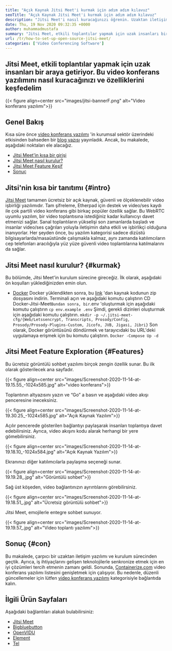 ```yaml
---
title: "Açık Kaynak Jitsi Meet'i kurmak için adım adım kılavuz" 
seoTitle: "Açık Kaynak Jitsi Meet'i kurmak için adım adım kılavuz" 
description: "Jitsi Meet'i nasıl kuracağınızı öğrenin. Uzaktan iletişim ihtiyaçlarını karşılamak için tasarlanmış bir açık kaynaklı video konferans yazılımıdır ve güçlü özellikler sunar" 
date: Thu, 19 Nov 2020 09:32:35 +0000
author: muhammadmustafa
summary: "Jitsi Meet, etkili toplantılar yapmak için uzak insanları bir araya getiriyor. Bu video konferans yazılımını nasıl kuracağınızı ve özelliklerini keşfedelim" 
url: /tr/how-to-set-up-open-source-jitsi-meet/
categories: ['Video Conferencing Software']
---
```


## Jitsi Meet, etkili toplantılar yapmak için uzak insanları bir araya getiriyor. Bu video konferans yazılımını nasıl kuracağınızı ve özelliklerini keşfedelim

{{< figure align=center src="images/jitsi-bannerF.png" alt="Video konferans yazılımı">}}


## Genel Bakış
Kısa süre önce [video konferans yazılımı][2] 'in kurumsal sektör üzerindeki etkisinden bahseden bir [blog yazısı][1] yayınladık. Ancak, bu makalede, aşağıdaki noktaları ele alacağız.
  * [Jitsi Meet'in kısa bir girişi][3]
  * [Jitsi Meet nasıl kurulur?][4]
  * [Jitsi Meet Feature Keşif][5]
  * [Sonuç][6]

## Jitsi'nin kısa bir tanıtımı   {#intro}
[Jitsi Meet][7] tamamen ücretsiz bir açık kaynak, güvenli ve ölçeklenebilir video işbirliği yazılımıdır. Tam şifreleme, Etherpad için destek ve video/ses kaydı ile çok partili video konferans gibi birkaç popüler özellik sağlar. Bu WebRTC uyumlu yazılım, bir video toplantısına istediğiniz kadar kullanıcıyı davet etmenizi sağlar.
Sanal toplantıların yükselişi son zamanlarda başladı ve insanlar video/ses çağrıları yoluyla iletişimin daha etkili ve işbirlikçi olduğuna inanıyorlar. Her şeyden önce, bu yazılım kategorisi sadece dizüstü bilgisayarlarda/masaüstünde çalışmakla kalmaz, aynı zamanda katılımcıların cep telefonları aracılığıyla yüz yüze güvenli video toplantılarına katılmalarını da sağlar.

## Jitsi Meet nasıl kurulur?   {#kurmak}
Bu bölümde, Jitsi Meet'in kurulum sürecine gireceğiz. İlk olarak, aşağıdaki ön koşulları yüklediğinizden emin olun.
  * [Docker][8]
Docker yüklendikten sonra, bu [link][9] 'dan kaynak kodunun zip dosyasını indirin.
Terminali açın ve aşağıdaki komutu çalıştırın
CD Docker-Jitsi-Meet`
Bundan sonra, bir `.env 'oluşturmak için aşağıdaki komutu çalıştırın
`cp env.example .env`
Şimdi, gerekli dizinleri oluşturmak için aşağıdaki komutu çalıştırın.
`mkdir -p ~/.jitsi-meet-cfg/{Web/Letssencrypt, Transcripts, Prosody/Config, Prosody/Prosody-Plugins-Custom, Jicofo, JVB, Jigasi, Jibri}`
Son olarak, Docker görüntüsünü döndürmek ve tarayıcıdaki bu URL'deki uygulamaya erişmek için bu komutu çalıştırın.
`Docker -Compose Up -d`

## Jitsi Meet Feature Exploration   {#Features}
Bu ücretsiz görüntülü sohbet yazılımı birçok zengin özellik sunar. Bu ilk olarak gösterilecek ana sayfadır.

{{< figure align=center src="images/Screenshot-2020-11-14-at-19.15.55_-1024x585.jpg" alt="video konferans">}}

Toplantının altyazısını yazın ve “Go” a basın ve aşağıdaki video akışı penceresine ineceksiniz.

{{< figure align=center src="images/Screenshot-2020-11-14-at-19.30.25_-1024x585.jpg" alt="Açık Kaynak Yazılım">}}

Açılır pencerede gösterilen bağlantıyı paylaşarak insanları toplantıya davet edebilirsiniz. Ayrıca, video akışını kodu alarak herhangi bir yere gömebilirsiniz.

{{< figure align=center src="images/Screenshot-2020-11-14-at-19.18.10_-1024x584.jpg" alt="Açık Kaynak Yazılım">}}

Ekranınızı diğer katılımcılarla paylaşma seçeneği sunar.

{{< figure align=center src="images/Screenshot-2020-11-14-at-19.19.28_.jpg" alt="Görüntülü sohbet">}}

Sağ üst köşeden, video bağlantınızın ayrıntılarını görebilirsiniz.

{{< figure align=center src="images/Screenshot-2020-11-14-at-19.18.51_.jpg" alt="Ücretsiz görüntülü sohbet">}}

Jitsi Meet, emojilerle entegre sohbet sunuyor.

{{< figure align=center src="images/Screenshot-2020-11-14-at-19.19.57_.jpg" alt="Video toplantı yazılımı">}}


## Sonuç   {#con}
Bu makalede, çarpıcı bir uzaktan iletişim yazılımı ve kurulum sürecinden geçtik. Ayrıca, iş ihtiyaçlarını gelişen teknolojilerle senkronize etmek için en iyi çözümleri tercih etmenin zamanı geldi. Sonunda, [Containerize.com][10] video konferans yazılımı listesini genişletmek için çalışıyor. Bu nedenle, düzenli güncellemeler için lütfen [video konferans yazılımı][2] kategorisiyle bağlantıda kalın.

## İlgili Ürün Sayfaları
Aşağıdaki bağlantıları alakalı bulabilirsiniz:
  * [Jitsi Meet][7]
  * [Bigbluebutton][11]
  * [OpenVIDU][12]
  * [Element][13]
  * [Tel][14]

  
[1]: https://blog.containerize.com/video-conferencing-software/video-conferencing-apps-how-it-benefits-your-business/
[2]: https://products.containerize.com/video-conferencing/
[3]: #intro
[4]: #setup
[5]: #features
[6]: #con
[7]: https://products.containerize.com/video-conferencing/jitsi
[8]: https://www.docker.com/products/docker-desktop
[9]: https://github.com/jitsi/docker-jitsi-meet/releases/tag/stable-5142
[10]: https://www.containerize.com/
[11]: https://products.containerize.com/video-conferencing/bigbluebutton
[12]: https://products.containerize.com/video-conferencing/openvidu
[13]: https://products.containerize.com/video-conferencing/element
[14]: https://products.containerize.com/video-conferencing/wire
